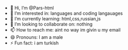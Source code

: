 - 👋 Hi, I’m @Pars-html
- 👀 I’m interested in: languages and coding langauages
- 🌱 I’m currently learning: html,css,russian,js
- 💞️ I’m looking to collaborate on: nothing
- 📫 How to reach me: aint no way im givin u my email
- 😄 Pronouns: I am a male
- ⚡ Fun fact: i am turkish

<!---
Pars-html/Pars-html is a ✨ special ✨ repository because its `README.md` (this file) appears on your GitHub profile.
You can click the Preview link to take a look at your changes.
--->
